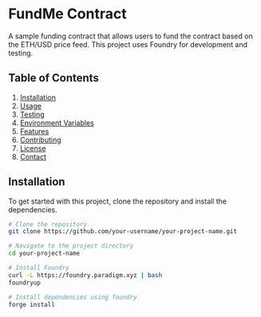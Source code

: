 # FundMe Contract

A sample funding contract that allows users to fund the contract based on the ETH/USD price feed. This project uses Foundry for development and testing.

## Table of Contents

1. [Installation](#installation)
2. [Usage](#usage)
3. [Testing](#testing)
4. [Environment Variables](#environment-variables)
5. [Features](#features)
6. [Contributing](#contributing)
7. [License](#license)
8. [Contact](#contact)

## Installation

To get started with this project, clone the repository and install the dependencies.

```bash
# Clone the repository
git clone https://github.com/your-username/your-project-name.git

# Navigate to the project directory
cd your-project-name

# Install Foundry
curl -L https://foundry.paradigm.xyz | bash
foundryup

# Install dependencies using foundry
forge install
